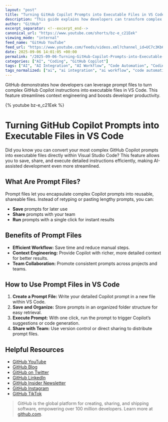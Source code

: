 ```yaml
---
layout: "post"
title: "Turning GitHub Copilot Prompts into Executable Files in VS Code"
description: "This guide explains how developers can transform complex GitHub Copilot prompts into executable files within Visual Studio Code. Learn about prompt files for saving, sharing, and running detailed instructions, and discover how these features enhance AI-assisted development workflows with context engineering."
author: "GitHub"
excerpt_separator: <!--excerpt_end-->
canonical_url: "https://www.youtube.com/shorts/bz-e_c21Eek"
viewing_mode: "internal"
feed_name: "GitHub YouTube"
feed_url: "https://www.youtube.com/feeds/videos.xml?channel_id=UC7c3Kb6jYCRj4JOHHZTxKsQ"
date: 2025-09-06 14:01:05 +00:00
permalink: "/2025-09-06-Turning-GitHub-Copilot-Prompts-into-Executable-Files-in-VS-Code.html"
categories: ["AI", "Coding", "GitHub Copilot"]
tags: ["AI", "AI Integration", "AI Workflow", "Code Automation", "Coding", "Context Engineering", "Developer Tools", "GitHub Copilot", "Productivity", "Prompt Files", "Videos", "VS Code", "VS Code Extensions"]
tags_normalized: ["ai", "ai integration", "ai workflow", "code automation", "coding", "context engineering", "developer tools", "github copilot", "productivity", "prompt files", "videos", "vs code", "vs code extensions"]
---
```


GitHub demonstrates how developers can leverage prompt files to turn complex GitHub Copilot instructions into executable files in VS Code. This feature streamlines context engineering and boosts developer productivity.<!--excerpt_end-->

{% youtube bz-e_c21Eek %}

# Turning GitHub Copilot Prompts into Executable Files in VS Code

Did you know you can convert your most complex GitHub Copilot prompts into executable files directly within Visual Studio Code? This feature allows you to save, share, and execute detailed instructions efficiently, making AI-assisted development even more streamlined.

## What Are Prompt Files?

Prompt files let you encapsulate complex Copilot prompts into reusable, shareable files. Instead of retyping or pasting lengthy prompts, you can:

- **Save** prompts for later use
- **Share** prompts with your team
- **Run** prompts with a single click for instant results

## Benefits of Prompt Files

- **Efficient Workflow:** Save time and reduce manual steps.
- **Context Engineering:** Provide Copilot with richer, more detailed context for better results.
- **Team Collaboration:** Promote consistent prompts across projects and teams.

## How to Use Prompt Files in VS Code

1. **Create a Prompt File:** Write your detailed Copilot prompt in a new file within VS Code.
2. **Save and Organize:** Store prompts in an organized folder structure for easy retrieval.
3. **Execute Prompt:** With one click, run the prompt to trigger Copilot’s suggestions or code generation.
4. **Share with Team:** Use version control or direct sharing to distribute prompt files.

## Helpful Resources

- [GitHub YouTube](https://gh.io/subgithub)
- [GitHub Blog](https://github.blog)
- [GitHub on Twitter](https://twitter.com/github)
- [GitHub LinkedIn](https://linkedin.com/company/github)
- [GitHub Insider Newsletter](https://resources.github.com/newsletter/)
- [GitHub Instagram](https://www.instagram.com/github)
- [GitHub TikTok](https://www.tiktok.com/@github)

> GitHub is the global platform for creating, sharing, and shipping software, empowering over 100 million developers. Learn more at [github.com](https://github.com).

